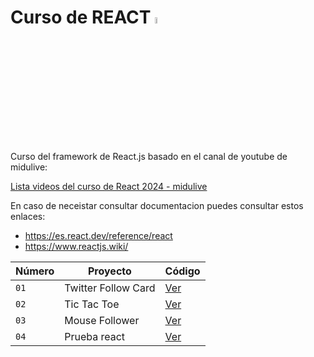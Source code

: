 <h1>Curso de REACT <img src="https://upload.wikimedia.org/wikipedia/commons/a/a7/React-icon.svg" width="5%"></h1>

Curso del framework de React.js basado en el canal de youtube de midulive:

[Lista videos del curso de React 2024 - midulive](https://www.youtube.com/playlist?list=PLUofhDIg_38q4D0xNWp7FEHOTcZhjWJ29)

En caso de neceistar consultar documentacion puedes consultar estos enlaces:

- https://es.react.dev/reference/react
- https://www.reactjs.wiki/


| Número | Proyecto | Código |
| --- | --- | --- | 
| `01` | Twitter Follow Card | [Ver](projects/01-twitter-follow-card/) |
| `02` | Tic Tac Toe | [Ver](projects/02-tic-tac-toe/) |
| `03` | Mouse Follower | [Ver](projects/03-mouse-follower) |
| `04` | Prueba react | [Ver](projects/04-prueba-react) |